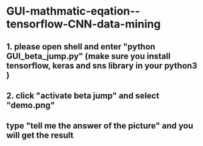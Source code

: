 # GUI-mathmatic-eqation--tensorflow-CNN-data-mining
## 1. please open shell and enter "python GUI_beta_jump.py" (make sure you install tensorflow, keras and sns library in your python3 )
## 2. click "activate beta jump" and select "demo.png"
## type "tell me the answer of the picture" and you will get the result

